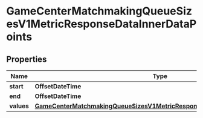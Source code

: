 

# GameCenterMatchmakingQueueSizesV1MetricResponseDataInnerDataPoints


## Properties

| Name | Type | Description | Notes |
|------------ | ------------- | ------------- | -------------|
|**start** | **OffsetDateTime** |  |  [optional] |
|**end** | **OffsetDateTime** |  |  [optional] |
|**values** | [**GameCenterMatchmakingQueueSizesV1MetricResponseDataInnerDataPointsValues**](GameCenterMatchmakingQueueSizesV1MetricResponseDataInnerDataPointsValues.md) |  |  [optional] |



